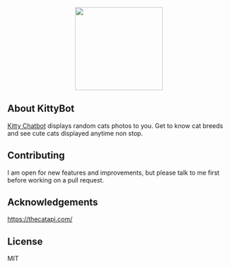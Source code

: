 <p align="center"><img height="188" width="198" src="https://i.ibb.co/3WfS8Mk/photo-2020-06-27-02-59-00.jpg"></p>

## About KittyBot

[Kitty Chatbot](http://t.me/laraplaybot) displays random cats photos to you. Get to know cat breeds and see cute
cats displayed anytime non stop. 

## Contributing

I am open for new features and improvements, but please talk to me first before working on a pull request.

## Acknowledgements

https://thecatapi.com/

## License

MIT
